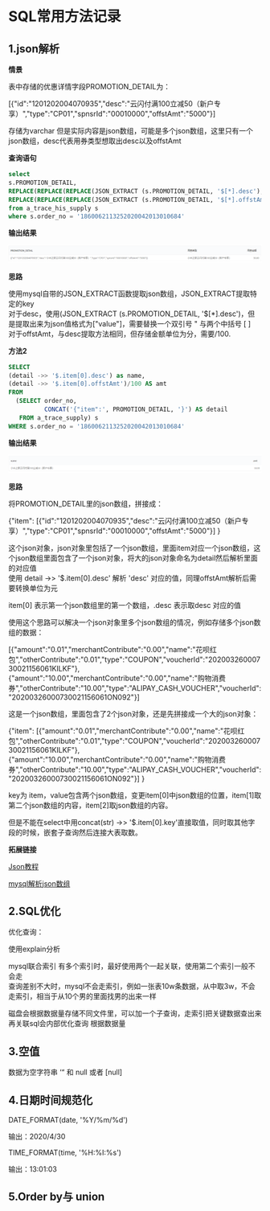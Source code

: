 # SQL常用方法记录

## 1.json解析

**情景**

表中存储的优惠详情字段PROMOTION_DETAIL为：

[{"id":"1201202004070935","desc":"云闪付满100立减50（新户专享）","type":"CP01","spnsrId":"00010000","offstAmt":"5000"}]

存储为varchar 但是实际内容是json数组，可能是多个json数组，这里只有一个json数组，desc代表用券类型想取出desc以及offstAmt

**查询语句**

```sql
select       
s.PROMOTION_DETAIL,
REPLACE(REPLACE(REPLACE(JSON_EXTRACT (s.PROMOTION_DETAIL, '$[*].desc'), '"', ''),'[',''),']','') AS '用券类型',
REPLACE(REPLACE(REPLACE(JSON_EXTRACT (s.PROMOTION_DETAIL, '$[*].offstAmt'), '"', ''),'[',''),']','')/100 AS '用券金额'
from a_trace_his_supply s
where s.order_no = '1860062113252020042013010684'
```

**输出结果**

![01](https://github.com/woleirenlai/Images/blob/master/SQLnote/01.png)

**思路**

使用mysql自带的JSON_EXTRACT函数提取json数组，JSON_EXTRACT提取特定的key  
对于desc，使用(JSON_EXTRACT (s.PROMOTION_DETAIL, '$[*].desc')，但是提取出来为json值格式为["value"]，需要替换一个双引号  " 与两个中括号 [  ]  
对于offstAmt，与desc提取方法相同，但存储金额单位为分，需要/100.

**方法2**

```sql
SELECT
(detail ->> '$.item[0].desc') as name,
(detail ->> '$.item[0].offstAmt')/100 AS amt
FROM
  (SELECT order_no,
          CONCAT('{"item":', PROMOTION_DETAIL, '}') AS detail
   FROM a_trace_supply) s
WHERE s.order_no = '1860062113252020042013010684'
```

**输出结果**

![02](https://github.com/woleirenlai/Images/blob/master/SQLnote/02.png)

**思路**

将PROMOTION_DETAIL里的json数组，拼接成：

{"item":
[{"id":"1201202004070935","desc":"云闪付满100立减50（新户专享）","type":"CP01","spnsrId":"00010000","offstAmt":"5000"}]
} 

这个json对象，json对象里包括了一个json数组，里面item对应一个json数组，这个json数组里面包含了一个json对象，将大的json对象命名为detail然后解析里面的对应值  
使用 detail ->> '$.item[0].desc' 解析 'desc' 对应的值，同理offstAmt解析后需要转换单位为元

item[0] 表示第一个json数组里的第一个数组，.desc 表示取desc 对应的值

使用这个思路可以解决一个json对象里多个json数组的情况，例如存储多个json数组的数据：

[{"amount":"0.01","merchantContribute":"0.00","name":"花呗红包","otherContribute":"0.01","type":"COUPON","voucherId":"20200326000730021156061KILKF"},{"amount":"10.00","merchantContribute":"0.00","name":"购物消费券","otherContribute":"10.00","type":"ALIPAY_CASH_VOUCHER","voucherId":"20200326000730021156061ON092"}]

这是一个json数组，里面包含了2个json对象，还是先拼接成一个大的json对象：

{"item":
[{"amount":"0.01","merchantContribute":"0.00","name":"花呗红包","otherContribute":"0.01","type":"COUPON","voucherId":"20200326000730021156061KILKF"},{"amount":"10.00","merchantContribute":"0.00","name":"购物消费券","otherContribute":"10.00","type":"ALIPAY_CASH_VOUCHER","voucherId":"20200326000730021156061ON092"}]
}

key为 item，value包含两个json数组，变更item[0]中json数组的位置，item[1]取第二个json数组的内容，item[2]取json数组的内容。



但是不能在select中用concat(str) ->> '$.item[0].key'直接取值，同时取其他字段的时候，嵌套子查询然后连接大表取数。

**拓展链接**

[Json教程](https://www.runoob.com/json/json-tutorial.html)

[mysql解析json数组](https://www.sunjs.com/article/detail/4152f6fc6c1e426d9288d7197a3467f0.html)

## 2.SQL优化

优化查询：

使用explain分析

mysql联合索引 有多个索引时，最好使用两个一起关联，使用第二个索引一般不会走  
查询差别不大时，mysql不会走索引，例如一张表10w条数据，从中取3w，不会走索引，相当于从10个男的里面找男的出来一样

磁盘会根据数据量存储不同文件里，可以加一个子查询，走索引把关键数据查出来再关联sql会内部优化查询 根据数据量

## 3.空值

数据为空字符串 ‘“ 和 null 或者 [null]

## 4.日期时间规范化

DATE_FORMAT(date, '%Y/%m/%d')

输出：2020/4/30

TIME_FORMAT(time, '%H:%I:%s')

输出：13:01:03

## 5.Order by与 union